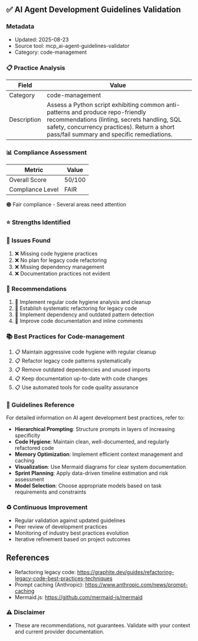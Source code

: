 ## ✅ AI Agent Development Guidelines Validation

### Metadata

- Updated: 2025-08-23
- Source tool: mcp_ai-agent-guidelines-validator
- Category: code-management

### 📋 Practice Analysis

| Field       | Value                                                                                                                                                                                                                        |
| ----------- | ---------------------------------------------------------------------------------------------------------------------------------------------------------------------------------------------------------------------------- |
| Category    | code-management                                                                                                                                                                                                              |
| Description | Assess a Python script exhibiting common anti-patterns and produce repo-friendly recommendations (linting, secrets handling, SQL safety, concurrency practices). Return a short pass/fail summary and specific remediations. |

### 📊 Compliance Assessment

| Metric           | Value  |
| ---------------- | ------ |
| Overall Score    | 50/100 |
| Compliance Level | FAIR   |

🟠 Fair compliance - Several areas need attention

### ⭐ Strengths Identified

### 🐞 Issues Found

1. ❌ Missing code hygiene practices
2. ❌ No plan for legacy code refactoring
3. ❌ Missing dependency management
4. ❌ Documentation practices not evident

### 🔧 Recommendations

1. 🔧 Implement regular code hygiene analysis and cleanup
2. 🔧 Establish systematic refactoring for legacy code
3. 🔧 Implement dependency and outdated pattern detection
4. 🔧 Improve code documentation and inline comments

### 📚 Best Practices for Code-management

1. 📋 Maintain aggressive code hygiene with regular cleanup
2. 📋 Refactor legacy code patterns systematically
3. 📋 Remove outdated dependencies and unused imports
4. 📋 Keep documentation up-to-date with code changes
5. 📋 Use automated tools for code quality assurance

### 🔗 Guidelines Reference

For detailed information on AI agent development best practices, refer to:

- **Hierarchical Prompting**: Structure prompts in layers of increasing specificity
- **Code Hygiene**: Maintain clean, well-documented, and regularly refactored code
- **Memory Optimization**: Implement efficient context management and caching
- **Visualization**: Use Mermaid diagrams for clear system documentation
- **Sprint Planning**: Apply data-driven timeline estimation and risk assessment
- **Model Selection**: Choose appropriate models based on task requirements and constraints

### ♻️ Continuous Improvement

- Regular validation against updated guidelines
- Peer review of development practices
- Monitoring of industry best practices evolution
- Iterative refinement based on project outcomes

## References

- Refactoring legacy code: https://graphite.dev/guides/refactoring-legacy-code-best-practices-techniques
- Prompt caching (Anthropic): https://www.anthropic.com/news/prompt-caching
- Mermaid.js: https://github.com/mermaid-js/mermaid

### ⚠️ Disclaimer

- These are recommendations, not guarantees. Validate with your context and current provider documentation.

